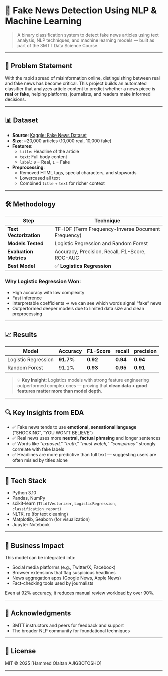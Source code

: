 # 🚫 Fake News Detection Using NLP & Machine Learning

> A binary classification system to detect fake news articles using text analysis, NLP techniques, and machine learning models — built as part of the 3MTT Data Science Course.

---

## 📌 Problem Statement

With the rapid spread of misinformation online, distinguishing between real and fake news has become critical. This project builds an automated classifier that analyzes article content to predict whether a news piece is **real** or **fake**, helping platforms, journalists, and readers make informed decisions.

---

## 📊 Dataset

- **Source**: [Kaggle: Fake News Dataset](https://www.kaggle.com/datasets/clmentbisaillon/fake-and-real-news-dataset)  
- **Size**: ~20,000 articles (10,000 real, 10,000 fake)  
- **Features**:  
  - `title`: Headline of the article  
  - `text`: Full body content  
  - `label`: `0` = Real, `1` = Fake  
- **Preprocessing**:  
  - Removed HTML tags, special characters, and stopwords  
  - Lowercased all text  
  - Combined `title` + `text` for richer context  

---

## 🛠️ Methodology

| Step | Technique |
|------|-----------|
| **Text Vectorization** | TF-IDF (Term Frequency-Inverse Document Frequency) |
| **Models Tested** | Logistic Regression and  Random Forest |
| **Evaluation Metrics** | Accuracy, Precision, Recall, F1-Score, ROC-AUC |
| **Best Model** | ✅ **Logistics Regression** |

### Why Logistic Regression Won:
- High accuracy with low complexity  
- Fast inference  
- Interpretable coefficients → we can see which words signal “fake” news  
- Outperformed deeper models due to limited data size and clean preprocessing

---

## 📈 Results

| Model | Accuracy | F1-Score | recall | precision | 
|-------|----------|----------|---------| ----------
| Logistic Regression | **91.7%** | **0.92** | **0.94** |   **0.94**  |
| Random Forest | 91.1% | **0.93** | **0.95** |  **0.91**| 

> 💡 **Key Insight**: Logistics models with strong feature engineering outperformed complex ones — proving that **clean data + good features matter more than model depth**.

---

## 🔍 Key Insights from EDA

- ✅ Fake news tends to use **emotional, sensational language** (“SHOCKING”, “YOU WON’T BELIEVE”)  
- ✅ Real news uses more **neutral, factual phrasing** and longer sentences  
- ✅ Words like *“exposed,” “truth,” “must watch,” “conspiracy”* strongly correlate with fake labels  
- ✅ Headlines are more predictive than full text — suggesting users are often misled by titles alone


---

## 🧰 Tech Stack

- Python 3.10  
- Pandas, NumPy  
- scikit-learn (`TfidfVectorizer`, `LogisticRegression`, `classification_report`)  
- NLTK, re (for text cleaning)  
- Matplotlib, Seaborn (for visualization)  
- Jupyter Notebook

---

## 🎯 Business Impact

This model can be integrated into:
- Social media platforms (e.g., Twitter/X, Facebook)  
- Browser extensions that flag suspicious headlines  
- News aggregation apps (Google News, Apple News)  
- Fact-checking tools used by journalists

Even at 92% accuracy, it reduces manual review workload by over 90%.

---

## 🙌 Acknowledgments
  
- 3MTT instructors and peers for feedback and support  
- The broader NLP community for foundational techniques

---

## 📄 License

MIT © 2025 [Hammed Olaitan AJIGBOTOSHO]

---
